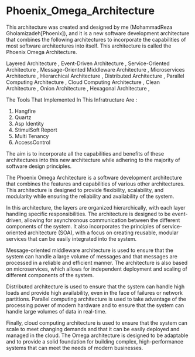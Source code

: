 # Phoenix_Omega_Architecture
This architecture was created and designed by me (MohammadReza Gholamizadeh[Phoenix]), and it is a new software development architecture that combines the following architectures to incorporate the capabilities of most software architectures into itself. This architecture is called the Phoenix Omega Architecture.

Layered Architecture ,
Event-Driven Architecture ,
Service-Oriented Architecture ,
Message-Oriented Middleware Architecture ,
Microservices Architecture ,
Hierarchical Architecture ,
Distributed Architecture ,
Parallel Computing Architecture ,
Cloud Computing Architecture ,
Clean Architecture ,
Onion Architecture ,
Hexagonal Architecture ,

The Tools That Implemented In This Infratructure Are :
1. Hangfire
2. Quartz
3. Asp Identity
4. StimulSoft Report
5. Multi Tenancy
6. AccessControl

The aim is to incorporate all the capabilities and benefits of these architectures into this new architecture while adhering to the majority of software design principles.

The Phoenix Omega Architecture is a software development architecture that combines the features and capabilities of various other architectures. This architecture is designed to provide flexibility, scalability, and modularity while ensuring the reliability and availability of the system.

In this architecture, the layers are organized hierarchically, with each layer handling specific responsibilities. The architecture is designed to be event-driven, allowing for asynchronous communication between the different components of the system. It also incorporates the principles of service-oriented architecture (SOA), with a focus on creating reusable, modular services that can be easily integrated into the system.

Message-oriented middleware architecture is used to ensure that the system can handle a large volume of messages and that messages are processed in a reliable and efficient manner. The architecture is also based on microservices, which allows for independent deployment and scaling of different components of the system.

Distributed architecture is used to ensure that the system can handle high loads and provide high availability, even in the face of failures or network partitions. Parallel computing architecture is used to take advantage of the processing power of modern hardware and to ensure that the system can handle large volumes of data in real-time.

Finally, cloud computing architecture is used to ensure that the system can scale to meet changing demands and that it can be easily deployed and managed in the cloud. The Omega architecture is designed to be adaptable and to provide a solid foundation for building complex, high-performance systems that can meet the needs of modern businesses.
